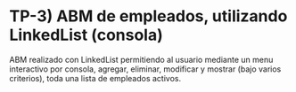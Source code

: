 # TP-3) ABM de empleados, utilizando LinkedList (consola)
ABM realizado con LinkedList permitiendo al usuario mediante un menu interactivo por consola, agregar, eliminar, modificar y mostrar (bajo varios criterios), toda una lista de empleados activos.
